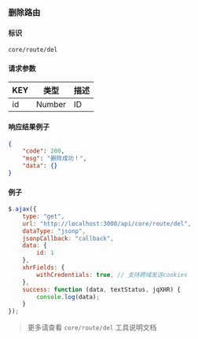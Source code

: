 
### 删除路由

#### 标识

`core/route/del`

#### 请求参数

| KEY | 类型   | 描述 |
| --- | ------ | ---- |
| id  | Number | ID   |

#### 响应结果例子

```json
{
	"code": 200,
	"msg": "删除成功！",
	"data": {}
}

```

#### 例子

```javascript
$.ajax({
	type: "get",
	url: "http://localhost:3000/api/core/route/del",
	dataType: "jsonp",
	jsonpCallback: "callback",
	data: {
		id: 1
	},
	xhrFields: {
		withCredentials: true, // 支持跨域发送cookies
	},
	success: function (data, textStatus, jqXHR) {
		console.log(data);
	}
});
```

> 更多请查看 `core/route/del` 工具说明文档